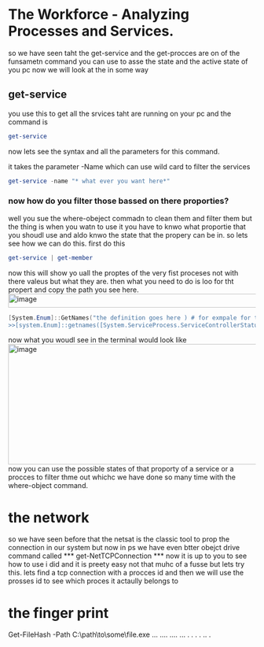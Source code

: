 # The Workforce - Analyzing Processes and Services.

so we have seen taht the get-service and the get-procces are on of the funsametn command you can use to asse the state and the active state of you pc now we will look at the in some way

##  get-service 

you use this to get all the srvices taht are running on your pc and the command is

```powershell
get-service
````
now lets see the syntax and all the parameters for this command.

it takes the parameter -Name which can use wild card to filter the services

```powershell
get-service -name "* what ever you want here*"
```
### now how do you filter those bassed on there proporties?
well you sue the where-obeject commadn to clean them and filter them but the thing is when you watn to use it you have to knwo what proportie that you shoudl use and aldo knwo the state that the propery can be in.
so lets see how we can do this. first do this

```powershell
get-service | get-member
```
now this will show yo uall the proptes of the very fist proceses not with there valeus but what they are. then what you need to do is loo for tht propert and copy the path you see here.
<img width="1205" height="28" alt="image" src="https://github.com/user-attachments/assets/098fc3c7-e23a-48db-86e6-fef3e8820024" />

```powershell
[System.Enum]::GetNames("the definition goes here ) # for exmpale for the definition statutues this would look like
>>[system.Enum]::getnames([System.ServiceProcess.ServiceControllerStatus])
```
now what you woudl see in the terminal would look like
<img width="1215" height="245" alt="image" src="https://github.com/user-attachments/assets/7bed2d90-2ecf-4d70-b057-71786d0403e1" />
now you can use the possible states of that proporty of a service or a procces to filter thme out whichc we have done so many time with the where-object command.

# the network

so we have seen before that the netsat is the classic tool to prop the connection in our system but now in ps we have even btter obejct drive command called *** get-NetTCPConnection ***
now it is up to you to see how to use i did and it is preety easy not that muhc of a fusse but lets try this.
lets find a tcp connection with a procces id and then we will use the prosses id to see which proces it actaully belongs to

# the finger print
Get-FileHash -Path C:\path\to\some\file.exe
...
....
....
...
.
.
.
.
..
.






